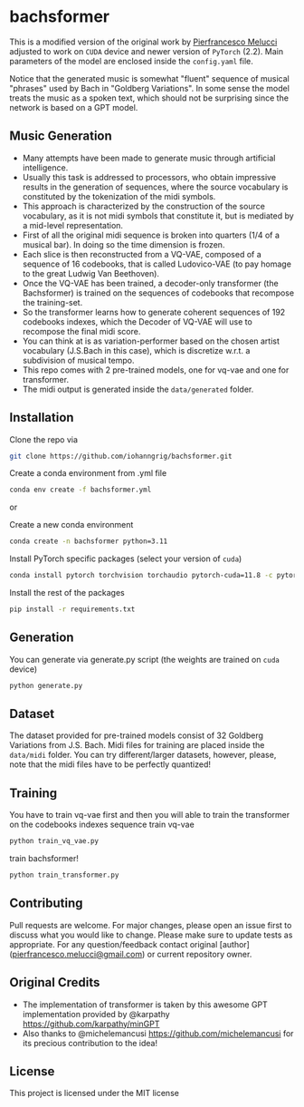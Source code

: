 # bachsformer

This is a modified version of the original work by [Pierfrancesco Melucci](https://github.com/pier-maker92/bachsformer.git) adjusted to work on `CUDA` device and newer version of `PyTorch` (2.2). Main parameters of the model are enclosed inside the `config.yaml` file.

Notice that the generated music is somewhat "fluent" sequence of musical "phrases" used by Bach in "Goldberg Variations". In some sense the model treats the music as a spoken text, which should not be surprising since the network is based on a GPT model.

## Music Generation

* Many attempts have been made to generate music through artificial intelligence. 
* Usually this task is addressed to processors, who obtain impressive results in the generation of sequences, where the source vocabulary is constituted by the tokenization of the midi symbols. 
* This approach is characterized by the construction of the source vocabulary, as it is not midi symbols that constitute it, but is mediated by a mid-level representation. 
* First of all the original midi sequence is broken into quarters (1/4 of a musical bar). In doing so the time dimension is frozen. 
* Each slice is then reconstructed from a VQ-VAE, composed of a sequence of 16 codebooks, that is called Ludovico-VAE (to pay homage to the great Ludwig Van Beethoven). 
* Once the VQ-VAE has been trained, a decoder-only transformer (the Bachsformer) is trained on the sequences of codebooks that recompose the training-set.
* So the transformer learns how to generate coherent sequences of 192 codebooks indexes, which the Decoder of VQ-VAE will use to recompose the final midi score.
* You can think at is as variation-performer based on the chosen artist vocabulary (J.S.Bach in this case), which is discretize w.r.t. a subdivision of musical tempo.
* This repo comes with 2 pre-trained models, one for vq-vae and one for transformer. 
* The midi output is generated inside the `data/generated` folder.

## Installation

Clone the repo via 
```bash
git clone https://github.com/iohanngrig/bachsformer.git
```

Create a conda environment from .yml file
```bash
conda env create -f bachsformer.yml
```

or 

Create a new conda environment
```bash
conda create -n bachsformer python=3.11 
```

Install PyTorch specific packages (select your version of `cuda`)
```bash
conda install pytorch torchvision torchaudio pytorch-cuda=11.8 -c pytorch -c nvidia
```

Install the rest of the packages
```bash
pip install -r requirements.txt
```

## Generation

You can generate via generate.py script (the weights are trained on `cuda` device)
```bash
python generate.py
```

## Dataset

The dataset provided for pre-trained models consist of 32 Goldberg Variations from J.S. Bach. Midi files for training are placed inside the `data/midi` folder. You can try different/larger datasets, however, please, note that the midi files have to be perfectly quantized!

## Training

You have to train vq-vae first and then you will able to train the transformer on the codebooks indexes sequence train vq-vae
```bash
python train_vq_vae.py
```
train bachsformer!
```bash
python train_transformer.py
```

## Contributing

Pull requests are welcome. For major changes, please open an issue first
to discuss what you would like to change. Please make sure to update tests as appropriate. For any question/feedback contact original [author] (pierfrancesco.melucci@gmail.com) or current repository owner.

## Original Credits
* The implementation of transformer is taken by this awesome GPT implementation provided by @karpathy https://github.com/karpathy/minGPT
* Also thanks to @michelemancusi https://github.com/michelemancusi for its precious contribution to the idea!

## License

This project is licensed under the MIT license
